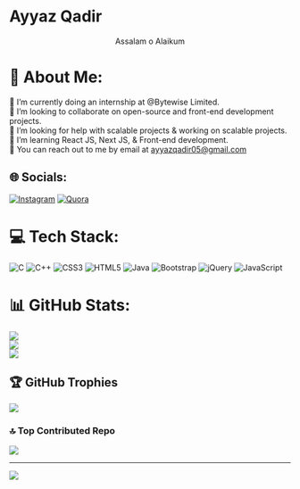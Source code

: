 # Ayyaz Qadir

<center>Assalam o Alaikum</center>

# 💫 About Me:
🔭 I’m currently doing an internship at @Bytewise Limited.<br>👯 I’m looking to collaborate on open-source and front-end development projects.<br>🤝 I’m looking for help with scalable projects & working on scalable projects.<br>🌱 I’m learning React JS, Next JS, & Front-end development.<br>💬 You can reach out to me by email at ayyazqadir05@gmail.com


## 🌐 Socials:
[![Instagram](https://img.shields.io/badge/Instagram-%23E4405F.svg?logo=Instagram&logoColor=white)](https://instagram.com/ayyaz_qadir) [![Quora](https://img.shields.io/badge/Quora-%23B92B27.svg?logo=Quora&logoColor=white)](https://quora.com/profile/Ayyaz-Qadir) 

# 💻 Tech Stack:
![C](https://img.shields.io/badge/c-%2300599C.svg?style=for-the-badge&logo=c&logoColor=white) ![C++](https://img.shields.io/badge/c++-%2300599C.svg?style=for-the-badge&logo=c%2B%2B&logoColor=white) ![CSS3](https://img.shields.io/badge/css3-%231572B6.svg?style=for-the-badge&logo=css3&logoColor=white) ![HTML5](https://img.shields.io/badge/html5-%23E34F26.svg?style=for-the-badge&logo=html5&logoColor=white) ![Java](https://img.shields.io/badge/java-%23ED8B00.svg?style=for-the-badge&logo=openjdk&logoColor=white) ![Bootstrap](https://img.shields.io/badge/bootstrap-%238511FA.svg?style=for-the-badge&logo=bootstrap&logoColor=white) ![jQuery](https://img.shields.io/badge/jquery-%230769AD.svg?style=for-the-badge&logo=jquery&logoColor=white) ![JavaScript](https://img.shields.io/badge/javascript-%23323330.svg?style=for-the-badge&logo=javascript&logoColor=%23F7DF1E)
# 📊 GitHub Stats:
![](https://github-readme-stats.vercel.app/api?username=Ayyaz-Qadir&theme=dark&hide_border=false&include_all_commits=false&count_private=false)<br/>
![](https://github-readme-streak-stats.herokuapp.com/?user=Ayyaz-Qadir&theme=dark&hide_border=false)<br/>
![](https://github-readme-stats.vercel.app/api/top-langs/?username=Ayyaz-Qadir&theme=dark&hide_border=false&include_all_commits=false&count_private=false&layout=compact)

## 🏆 GitHub Trophies
![](https://github-profile-trophy.vercel.app/?username=Ayyaz-Qadir&theme=radical&no-frame=false&no-bg=true&margin-w=4)

### 🔝 Top Contributed Repo
![](https://github-contributor-stats.vercel.app/api?username=Ayyaz-Qadir&limit=5&theme=dark&combine_all_yearly_contributions=true)

---
[![](https://visitcount.itsvg.in/api?id=Ayyaz-Qadir&icon=0&color=1)](https://visitcount.itsvg.in)

<!-- Proudly created with GPRM ( https://gprm.itsvg.in ) -->
